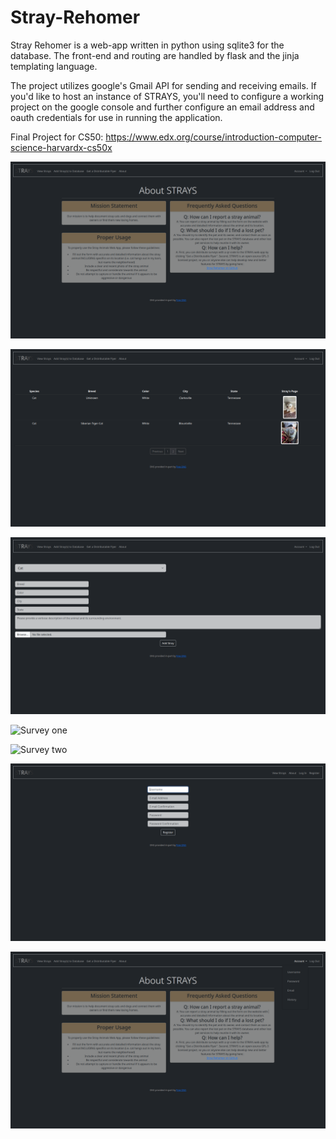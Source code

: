 # Stray-Rehomer
Stray Rehomer is a web-app written in python using sqlite3 for the database. The front-end and routing are handled by flask and the jinja templating language.

The project utilizes google's Gmail API for sending and receiving emails. If you'd like to host an instance of STRAYS, you'll need to configure a working project on the google console and further configure an email address and oauth credentials for use in running the application.

Final Project for CS50: https://www.edx.org/course/introduction-computer-science-harvardx-cs50x

![about](./tests/screenshots/about.png)

![Main View Strays Page](./tests/screenshots/View_Strays.png)

![Add Strays](./tests/screenshots/Add_Strays.png)

![Survey one](.tests/screenshots/survey1.png)

![Survey two](.tests/screenshots/survey2.png)

![Registration](./tests/screenshots/registration.png)

![Account Drop-down](./tests/screenshots/account_dropdown.png)
